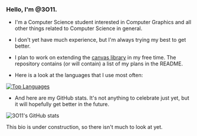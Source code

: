 ### Hello, I'm @3O11.

- I'm a Computer Science student interested in Computer Graphics and all
other things related to Computer Science in general.

- I don't yet have much experience, but I'm always trying my best to get
better.

- I plan to work on extending the [canvas library](https://github.com/3O11/canvas) in my free time.
The repository contains (or will contain) a list of my plans in the README.

- Here is a look at the languages that I use most often:

[![Top Languages](https://github-readme-stats.vercel.app/api/top-langs/?username=3O11&theme=dark)](https://github.com/anuraghazra/github-readme-stats)

- And here are my GitHub stats. It's not anything to celebrate just yet, but it will hopefully get better in the future.

![3O11's GitHub stats](https://github-readme-stats.vercel.app/api?username=3O11&show_icons=true&theme=dark)

This bio is under construction, so there isn't much to look at yet.
